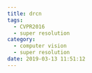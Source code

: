 ```yaml
---
title: drcn
tags:
  - CVPR2016
  - super resolution
category:
  - computer vision
  - super resolution
date: 2019-03-13 11:51:12
---
```

